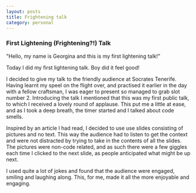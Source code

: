 ```yaml
---
layout: posts
title: Frightening talk
category: personal
---
```

### First Lightening (Frightening?!) Talk

"Hello, my name is Georgina and this is my first lightening talk!"

Today I did my first lightening talk. Boy did it feel good! 

<!--break-->

I decided to give my talk to the friendly audience at Socrates Tenerife. Having learnt my speel on the flight over, and practised it earlier in the day with a fellow craftsman, I was eager to present so managed to grab slot number 2.
Introducing the talk I mentioned that this was my first public talk, to which I received a lovely round of applause. This put me a little at ease, and as I took a deep breath, the timer started and I talked about code smells.


Inspired by an article I had read, I decided to use use slides consisting of pictures and no text. This way the audience had to listen to get the context and were not distracted by trying to take in the contents of all the slides.
The pictures were non-code related, and as such there were a few giggles each time I clicked to the next slide, as people anticipated what might be up next.


I used quite a lot of jokes and found that the audience were engaged, smiling and laughing along. This, for me, made it all the more enjoyable and engaging.